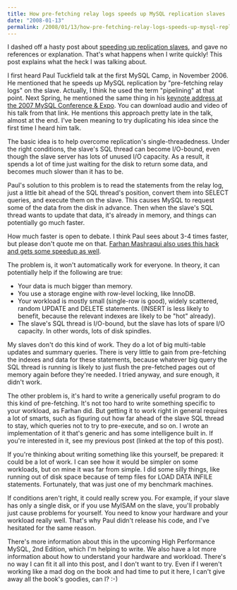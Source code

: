 ```yaml
---
title: How pre-fetching relay logs speeds up MySQL replication slaves
date: "2008-01-13"
permalink: /2008/01/13/how-pre-fetching-relay-logs-speeds-up-mysql-replication-slaves/
---
```

I dashed off a hasty post about [speeding up replication slaves][1], and gave no references or explanation. That's what happens when I write quickly! This post explains what the heck I was talking about.

I first heard Paul Tuckfield talk at the first MySQL Camp, in November 2006. He mentioned that he speeds up MySQL replication by "pre-fetching relay logs" on the slave. Actually, I think he used the term "pipelining" at that point. Next Spring, he mentioned the same thing in his [keynote address at the 2007 MySQL Conference &#038; Expo][2]. You can download audio and video of his talk from that link. He mentions this approach pretty late in the talk, almost at the end. I've been meaning to try duplicating his idea since the first time I heard him talk.

The basic idea is to help overcome replication's single-threadedness. Under the right conditions, the slave's SQL thread can become I/O-bound, even though the slave server has lots of unused I/O capacity. As a result, it spends a lot of time just waiting for the disk to return some data, and becomes much slower than it has to be.

Paul's solution to this problem is to read the statements from the relay log, just a little bit ahead of the SQL thread's position, convert them into SELECT queries, and execute them on the slave. This causes MySQL to request some of the data from the disk in advance. Then when the slave's SQL thread wants to update that data, it's already in memory, and things can potentially go much faster.

How much faster is open to debate. I think Paul sees about 3-4 times faster, but please don't quote me on that. [Farhan Mashraqui also uses this hack and gets some speedup as well][3].

The problem is, it won't automatically work for everyone. In theory, it can potentially help if the following are true:

*   Your data is much bigger than memory.
*   You use a storage engine with row-level locking, like InnoDB.
*   Your workload is mostly small (single-row is good), widely scattered, random UPDATE and DELETE statements. (INSERT is less likely to benefit, because the relevant indexes are likely to be "hot" already).
*   The slave's SQL thread is I/O-bound, but the slave has lots of spare I/O capacity. In other words, lots of disk spindles.

My slaves don't do this kind of work. They do a lot of big multi-table updates and summary queries. There is very little to gain from pre-fetching the indexes and data for these statements, because whatever big query the SQL thread is running is likely to just flush the pre-fetched pages out of memory again before they're needed. I tried anyway, and sure enough, it didn't work.

The other problem is, it's hard to write a generically useful program to do this kind of pre-fetching. It's not too hard to write something specific to your workload, as Farhan did. But getting it to work right in general requires a lot of smarts, such as figuring out how far ahead of the slave SQL thread to stay, which queries not to try to pre-execute, and so on. I wrote an implementation of it that's generic and has some intelligence built in. If you're interested in it, see my previous post (linked at the top of this post).

If you're thinking about writing something like this yourself, be prepared: it could be a lot of work. I can see how it would be simpler on some workloads, but on mine it was far from simple. I did some silly things, like running out of disk space because of temp files for LOAD DATA INFILE statements. Fortunately, that was just one of my benchmark machines.

If conditions aren't right, it could really screw you. For example, if your slave has only a single disk, or if you use MyISAM on the slave, you'll probably just cause problems for yourself. You need to know your hardware and your workload really well. That's why Paul didn't release his code, and I've hesitated for the same reason.

There's more information about this in the upcoming High Performance MySQL, 2nd Edition, which I'm helping to write. We also have a lot more information about how to understand your hardware and workload. There's no way I can fit it all into this post, and I don't want to try. Even if I weren't working like a mad dog on the book and had time to put it here, I can't give away all the book's goodies, can I? :-)

 [1]: http://www.xaprb.com/blog/2008/01/13/speed-up-your-mysql-replication-slaves/
 [2]: http://technocation.org/content/2007-mysql-user-conference-and-expo-presentations-and-videos
 [3]: http://mysqldatabaseadministration.blogspot.com/2007/05/pre-fetch-binlogs-to-speed-up-mysql.html
